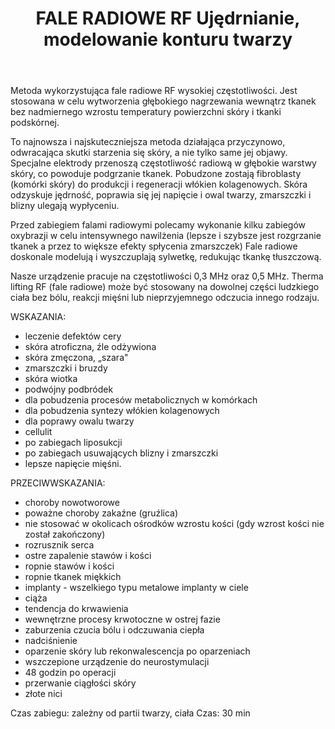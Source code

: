 ﻿---
layout: zabieg
title: FALE RADIOWE RF Ujędrnianie, modelowanie konturu twarzy
price: 200
img: c18.jpg
---
Metoda wykorzystująca fale radiowe RF wysokiej częstotliwości. Jest stosowana w celu wytworzenia głębokiego nagrzewania wewnątrz tkanek bez nadmiernego wzrostu temperatury powierzchni skóry i tkanki podskórnej.

To najnowsza i najskuteczniejsza metoda działająca przyczynowo, odwracająca skutki starzenia się skóry,
a nie tylko same jej objawy.
Specjalne elektrody przenoszą częstotliwość radiową w głębokie warstwy skóry, co powoduje podgrzanie tkanek.
Pobudzone zostają fibroblasty (komórki skóry) do produkcji i regeneracji włókien kolagenowych. Skóra odzyskuje jędrność,
poprawia się jej napięcie i owal twarzy, zmarszczki i blizny ulegają wypłyceniu.

Przed zabiegiem falami radiowymi polecamy wykonanie kilku zabiegów oxybrazji w celu intensywnego nawilżenia
(lepsze i szybsze jest rozgrzanie tkanek a przez to większe efekty spłycenia  zmarszczek)
Fale radiowe doskonale modelują i wyszczuplają sylwetkę, redukując tkankę tłuszczową.

Nasze urządzenie pracuje na częstotliwości 0,3 MHz oraz 0,5 MHz.
Therma lifting RF (fale radiowe) może być stosowany na dowolnej części ludzkiego ciała bez bólu, reakcji mięśni lub nieprzyjemnego odczucia innego rodzaju.

WSKAZANIA:

- leczenie defektów cery
- skóra atroficzna, źle odżywiona
- skóra zmęczona, „szara"
- zmarszczki i bruzdy
- skóra wiotka
- podwójny podbródek
- dla pobudzenia procesów metabolicznych w komórkach
- dla pobudzenia syntezy włókien kolagenowych
- dla poprawy owalu twarzy
- cellulit
- po zabiegach liposukcji
- po zabiegach usuwających blizny i zmarszczki
- lepsze napięcie mięśni.

PRZECIWWSKAZANIA:

- choroby nowotworowe
- poważne choroby zakaźne (gruźlica)
- nie stosować w okolicach ośrodków wzrostu kości (gdy wzrost kości nie został zakończony)
- rozrusznik serca
- ostre zapalenie stawów i kości
- ropnie stawów i kości
- ropnie tkanek miękkich
- implanty - wszelkiego typu metalowe implanty w ciele
- ciąża
- tendencja do krwawienia
- wewnętrzne procesy krwotoczne w ostrej fazie
- zaburzenia czucia bólu i odczuwania ciepła
- nadciśnienie
- oparzenie skóry lub rekonwalescencja po oparzeniach
- wszczepione urządzenie do neurostymulacji
- 48 godzin po operacji
- przerwanie ciągłości skóry
- złote nici
                                                                                    
Czas zabiegu: zależny od partii twarzy, ciała
Czas: 30 min                                             
